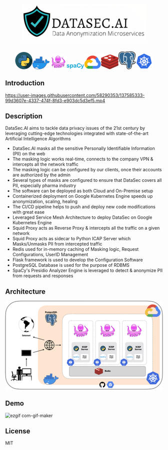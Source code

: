 
<h1 align="center">
  <br>
  <img src="https://github.com/Shreyas-l/DataSec.AI/blob/main/Documentation/logo_.png" alt="Markdownify" width="400">
</h1>


<p align="center">
 <div align="center"><img width="55" src="https://github.com/Shreyas-l/DataSec.AI/blob/main/Documentation/python.png.png"/><img width="55" src="https://github.com/Shreyas-l/DataSec.AI/blob/main/Documentation/docker.png"/><img width="55" src="https://github.com/Shreyas-l/DataSec.AI/blob/main/Documentation/squid.png"/><img width="55" src="https://github.com/Shreyas-l/DataSec.AI/blob/main/Documentation/spacy.png"/><img width="55" src="https://github.com/Shreyas-l/DataSec.AI/blob/main/Documentation/gcp_.png"/><img width="55" src="https://github.com/Shreyas-l/DataSec.AI/blob/main/Documentation/redis.png"/><img width="55" src="https://github.com/Shreyas-l/DataSec.AI/blob/main/Documentation/postgres.png"/><img width="55" src="https://github.com/Shreyas-l/DataSec.AI/blob/main/Documentation/k8_.png"/></div>
</p>


## Introduction

https://user-images.githubusercontent.com/58290353/137585333-99d3607e-4337-474f-8fd3-e903dc5d3ef5.mp4

## Description

<p> DataSec.AI aims to tackle data privacy issues of the 21st century by leveraging cutting-edge technologies integrated with state-of-the-art Artificial Intelligence Algorithms <p>

* DataSec.AI masks all the sensitive Personally Identifiable Information (PII) on the web
* The masking logic works real-time, connects to the company VPN & intercepts all the network traffic
* The masking logic can be configured by our clients, once their accounts are authorized by the admin
* Several types of masks are configured to ensure that DataSec covers all PII, especially pharma industry
* The software can be deployed as both Cloud and On-Premise setup 
* Containerized deployment on Google Kubernetes Engine speeds up anonymization, scaling, healing
* The CI/CD pipeline helps to push and deploy new code modifications with great ease
* Leveraged Service Mesh Architecture to deploy DataSec on Google Kubernetes Engine
* Squid Proxy acts as Reverse Proxy & intercepts all the traffic on a given network
* Squid Proxy acts as sidecar to Python ICAP Server which Masks/Unmasks PII from intercepted traffic
* Redis used for in-memory caching of Masking logic, Request Configurations, UserID Management
* Flask framework is used to develop the Configuration Software
* PostgreSQL Database is used for the purpose of RDBMS
* SpaCy's Presidio Analyzer Engine is leveraged to detect & anonymize PII from requests and responses
	
## Architecture

<p align="center">
 <div align="center"><img src="https://github.com/Shreyas-l/DataSec.AI/blob/main/Documentation/DMS.png"/>
</div>
</p>

## Demo
	
![ezgif com-gif-maker](https://user-images.githubusercontent.com/58290353/137585762-4755f0c2-5b54-468b-8127-b377d3939f2c.gif)

## License

MIT

